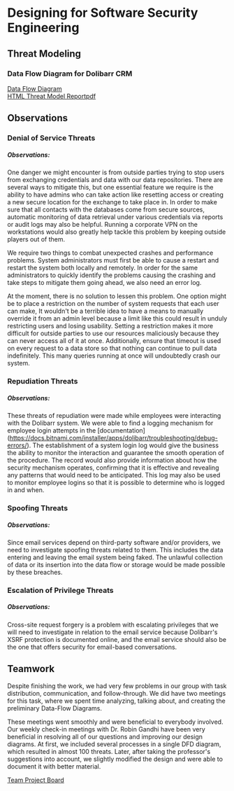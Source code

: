 # Designing for Software Security Engineering
## Threat Modeling
### Data Flow Diagram for Dolibarr CRM
[Data Flow Diagram](https://github.com/SreeharshaMorampudi/SA-Team-5-Dolibarr/blob/main/Desingning/DFD.PNG)  
[HTML Threat Model Report](https://github.com/SreeharshaMorampudi/SA-Team-5-Dolibarr/blob/main/Desingning/Threat%20Model%20Report.htm)[pdf](https://github.com/SreeharshaMorampudi/SA-Team-5-Dolibarr/blob/main/Desingning/ThreatModelReport.pdf)  
## Observations
### Denial of Service Threats  
##### Observations:
One danger we might encounter is from outside parties trying to stop users from exchanging credentials and data with our data repositories. There are several ways to mitigate this, but one essential feature we require is the ability to have admins who can take action like resetting access or creating a new secure location for the exchange to take place in. In order to make sure that all contacts with the databases come from secure sources, automatic monitoring of data retrieval under various credentials via reports or audit logs may also be helpful. Running a corporate VPN on the workstations would also greatly help tackle this problem by keeping outside players out of them.
  
We require two things to combat unexpected crashes and performance problems. System administrators must first be able to cause a restart and restart the system both locally and remotely. In order for the same administrators to quickly identify the problems causing the crashing and take steps to mitigate them going ahead, we also need an error log.
  
At the moment, there is no solution to lessen this problem. One option might be to place a restriction on the number of system requests that each user can make, It wouldn't be a terrible idea to have a means to manually override it from an admin level because a limit like this could result in unduly restricting users and losing usability. Setting a restriction makes it more difficult for outside parties to use our resources maliciously because they can never access all of it at once. Additionally, ensure that timeout is used on every request to a data store so that nothing can continue to pull data indefinitely. This many queries running at once will undoubtedly crash our system.

### Repudiation Threats  
##### Observations:
These threats of repudiation were made while employees were interacting with the Dolibarr system. We were able to find a logging mechanism for employee login attempts in the [documentation] (https://docs.bitnami.com/installer/apps/dolibarr/troubleshooting/debug-errors/). The establishment of a system login log would give the business the ability to monitor the interaction and guarantee the smooth operation of the procedure. The record would also provide information about how the security mechanism operates, confirming that it is effective and revealing any patterns that would need to be anticipated. This log may also be used to monitor employee logins so that it is possible to determine who is logged in and when.  


### Spoofing Threats  
##### Observations:
Since email services depend on third-party software and/or providers, we need to investigate spoofing threats related to them. This includes the data entering and leaving the email system being faked. The unlawful collection of data or its insertion into the data flow or storage would be made possible by these breaches.  

  
### Escalation of Privilege Threats  
##### Observations:
Cross-site request forgery is a problem with escalating privileges that we will need to investigate in relation to the email service because Dolibarr's XSRF protection is documented online, and the email service should also be the one that offers security for email-based conversations.  


## Teamwork  
Despite finishing the work, we had very few problems in our group with task distribution, communication, and follow-through. We did have two meetings for this task, where we spent time analyzing, talking about, and creating the preliminary Data-Flow Diagrams.

These meetings went smoothly and were beneficial to everybody involved. Our weekly check-in meetings with Dr. Robin Gandhi have been very beneficial in resolving all of our questions and improving our design diagrams. At first, we included several processes in a single DFD diagram, which resulted in almost 100 threats. Later, after taking the professor's suggestions into account, we slightly modified the design and were able to document it with better material.  

[Team Project Board](https://github.com/users/SreeharshaMorampudi/projects/3)  


